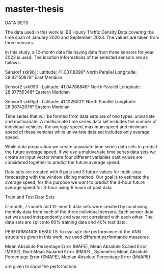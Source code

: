# master-thesis
DATA SETS

The data used in this work is IBB Hourly Traffic Density Data covering the time span of January 2020 and September 2023. The values are taken from three sensors.


In this study, a 12-month data file having data from three sensors for year 2022 is used.
The location informations of the selected sensors are as follows:

Sensor1 sxk96j :
Latitude: 41.03118896° North Parallel Longitude: 28.92150879° East Meridian

Sensor2 sxk990 :
Latitude: 41.04766846° North Parallel Longitude: 28.87756348° Eastern Meridian

Sensor3 sxk9gd :
Latitude: 41.1026001° North Parallel Longitude:      28.98742676° Eastern Meridian

Time series that will be formed from data sets are of two types: univariate and multivariate. A multivariate time series data set includes the number of individual vehicles, the average speed, maximum speed and minimum speed of these vehicles while univariate data set includes only average speed.

 While data preparation we create univariate time series data sets to predict the future average speed. If we use a multivariate time series data sets we create an input vector where four different variables oast values are considered together   to predict the future average speed.

Data sets are created with 6 past and 3 future values for multi-step forecasting with the window sliding method. Our goal is to estimate the average speed, for this purpose we want to predict the 3-hour future average speed for 3-hour using 6 hours of past data.

Train and Test Data Sets

5-month, 7-month and 12-month data sets were created by combining monthly data from each of the three individual sensors. Each sensor data set was used independently and was not correlated with each other. The data sets are split into 60% training data and 40% test data.

PERFORMANCE RESULTS
To evaluate the performance of the ANN structures given in this work, we used different performance measures. 

Mean Absolute Percentage Error (MAPE), 
Mean Absolute Scaled Error (MASE), 
Root Mean Squared Error (RMSE) , 
Symmetric Mean Absolute Percentage Error (SMAPE), 
Median Absolute Percentage Error (MdAPE) 

are given to show the performance.
